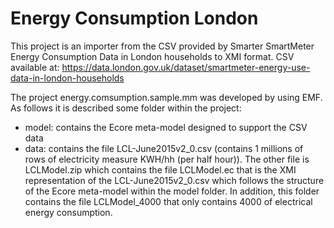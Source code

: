 # Energy Consumption London

This project is an importer from the CSV provided by Smarter SmartMeter Energy Consumption Data in London households to XMI format.
CSV available at: https://data.london.gov.uk/dataset/smartmeter-energy-use-data-in-london-households

The project energy.comsumption.sample.mm was developed by using EMF. As follows it is described some folder within the project:
  - model: contains the Ecore meta-model designed to support the CSV data
  - data: contains the file LCL-June2015v2_0.csv (contains 1 millions of rows of electricity measure KWH/hh (per half hour)). The other file is LCLModel.zip which contains the file LCLModel.ec that is the XMI representation of the LCL-June2015v2_0.csv which follows the structure of the Ecore meta-model within the model folder. In addition, this folder contains the file LCLModel_4000 that only contains 4000 of electrical energy consumption.
